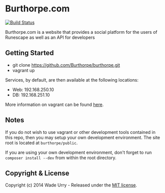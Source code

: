 # Burthorpe.com

[![Build Status](https://travis-ci.org/Burthorpe/burthorpe.svg?branch=master)](https://travis-ci.org/Burthorpe/burthorpe)

Burthorpe.com is a website that provides a social platform for the users of Runescape as well as an API for developers

## Getting Started

* git clone https://github.com/Burthorpe/burthorpe.git
* vagrant up

Services, by default, are then available at the following locations:

* Web: 192.168.250.10
* DB: 192.168.251.10

More information on vagrant can be found [here](http://www.vagrantup.com/).

## Notes

If you do not wish to use vagrant or other development tools contained in this repo, then you may setup your own development environment. The site root is located at `burthorpe/public`.

If you are using your own development environment, don't forget to run `composer install --dev` from within the root directory.

## Copyright & License

Copyright (c) 2014 Wade Urry - Released under the [MIT license](LICENSE).
